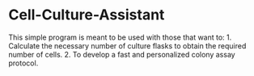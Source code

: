 # Cell-Culture-Assistant
This simple program is meant to be used with those that want to: 1. Calculate the necessary number of culture flasks to obtain the required number of cells. 2. To develop a fast and personalized colony assay protocol.
